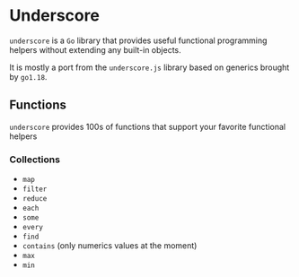 # Underscore

`underscore` is a `Go` library that provides useful functional programming helpers without extending any built-in
objects.

It is mostly a port from the `underscore.js` library based on generics brought by `go1.18`.

## Functions

`underscore` provides 100s of functions that support your favorite functional helpers

### Collections

- `map`
- `filter`
- `reduce`
- `each`
- `some`
- `every`
- `find`
- `contains` (only numerics values at the moment)
- `max`
- `min`
